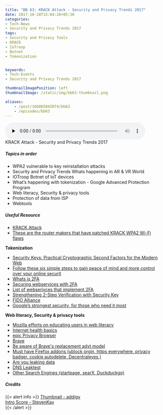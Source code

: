 ```yaml
---
title: "BB 63: KRACK Attack - Security and Privacy Trends 2017"
date: 2017-10-28T15:04:20+05:30
categories:
- Tech-News
- Security and Privacy Trends 2017
tags:
- Security and Privacy Tools
- KRACK
- IoTroop
- Botnet
- Tokenization


keywords:
- Tech-Events
- Security and Privacy Trends 2017

thumbnailImagePosition: left
thumbnailImage: /static/img/bb63-thumbnail.png

aliases:
    - /post/166865845074/bb63
    - /episodes/bb63
---
```

<audio controls="controls" controls style="width: 450px;" preload="none" id="audio_player"><source  src='http://bangalorebits.s3.amazonaws.com/2017/BB_EP63_2017-43.mp3' type="audio/mp3">  </audio>
<BR>
KRACK Attack - Security and Privacy Trends 2017
 <!--more-->

##### Topics in order

*   WPA2 vulnerable to key reinstallation attacks
*   Security and Privacy Trends Whats happening in AR & VR World
*   IOTroop Botnet of IoT devices
*   What’s happening with tokenization - Google Advanced Protection Program
*   Web literacy, Security & privacy tools
*   Protection of data from ISP
*   Webtools

##### Useful Resource
*   [KRACK Attack]( https://www.krackattacks.com/#details)
*   [These are the router makers that have patched KRACK WPA2 Wi-Fi flaws]( https://www.windowscentral.com/vendors-who-have-patched-krack-wpa2-wi-fi-vulnerability)

**Tokenization**

*   [Security Keys: Practical Cryptographic Second Factors for the Modern Web](http://fc16.ifca.ai/preproceedings/25_Lang.pdf)
*   [Follow these six simple steps to gain peace of mind and more control over your online securit](https://www.lockdownyourlogin.org/)
*   [Whats is 2FA](https://www.turnon2fa.com/)
*   [Securing webservices with 2FA](https://www.turnon2fa.com/tutorials/)
*   [List of webserivces that implement 2FA](https://twofactorauth.org/#communication)
*   [Strengthening 2-Step Verification with Security Key](https://security.googleblog.com/2014/10/strengthening-2-step-verification-with.html)
*   [FIDO Alliance]( https://www.fidoalliance.org/)
*   [Google’s strongest security, for those who need it most]( https://www.blog.google/topics/safety-security/googles-strongest-security-those-who-need-it-most/)

**Web literacy, Security & privacy tools**

*   [Mozilla efforts on educating users in web literacy](  https://learning.mozilla.org/en-US/activities/internet-health-basics/)
*   [Internet health basics](https://mozilla.github.io/curriculum-final/internet-health-basics/session04-privacy-and-security.html#overview)
*   [epic Privacy Browser](https://www.epicbrowser.com/)
*   [Brave](https://brave.com/)
*   [Be aware of Brave's replacement advt model](https://www.brave.com/about-ad-replacement/)
*   [Must have Firefox addons (ublock orgin, https everywhere, privacy badger, cookie autodelete, Decentraleyes )](https://addons.mozilla.org/en-US/firefox/)
*   [Are you leaking data](https://IPLeak.net)
*   [DNS Leaktest](https://www.dnsleaktest.com/results.html)
*   [Other Search Engines (startpage, searX, Duckduckgo)](https://www.linuxmint.com/searchengines.php)

##### Credits

{{< alert info  >}}
  [Thumbnail - addigy](https://addigy.com) <BR>
  [Intro Score - StevenKay](https://plus.google.com/+StevenKay_Detachment)<BR>
{{< /alert >}}
